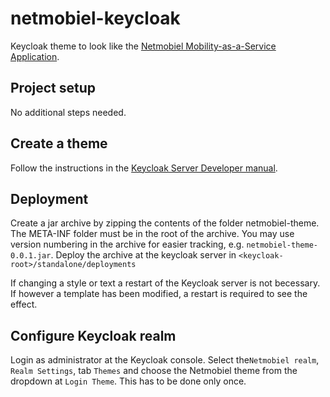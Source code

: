 # netmobiel-keycloak
Keycloak theme to look like the [Netmobiel Mobility-as-a-Service Application](https://github.com/SaxionSmartCities/netmobiel-vue-client). 

## Project setup
No additional steps needed.

## Create a theme
Follow the instructions in the [Keycloak Server Developer manual](https://www.keycloak.org/docs/latest/server_development/index.html#_themes). 

## Deployment
Create a jar archive by zipping the contents of the folder netmobiel-theme. The META-INF folder must be in the root of the archive.
You may use version numbering in the archive for easier tracking, e.g. ```netmobiel-theme-0.0.1.jar```.
Deploy the archive at the keycloak server in ```<keycloak-root>/standalone/deployments```

If changing a style or text a restart of the Keycloak server is not becessary. 
If however a template has been modified, a restart is required to see the effect.

## Configure Keycloak realm
Login as administrator at the Keycloak console. Select the```Netmobiel realm```, ```Realm Settings```, tab ```Themes``` and choose the Netmobiel theme from the dropdown at ```Login Theme```. This has to be done only once.
